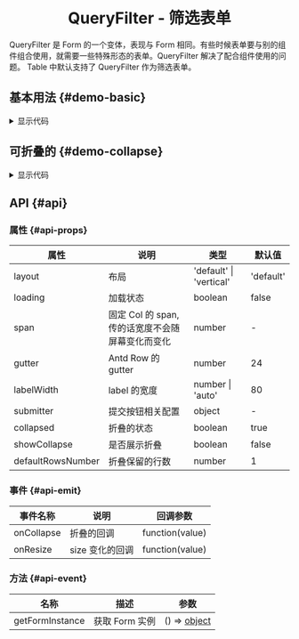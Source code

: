 <h1 align="center">
QueryFilter - 筛选表单
</h1>

QueryFilter 是 Form 的一个变体，表现与 Form 相同。有些时候表单要与别的组件组合使用，就需要一些特殊形态的表单。QueryFilter
解决了配合组件使用的问题。
Table 中默认支持了 QueryFilter 作为筛选表单。


<script setup>
import { defineAsyncComponent } from 'vue'
import '../packages/style.css'

const QueryFilterDemoBasic = defineAsyncComponent(() => {
  return import('../demos/query-filter/DemoBasic')
})
const QueryFilterDemoCollapse = defineAsyncComponent(() => {
  return import('../demos/query-filter/DemoCollapse')
})
</script>

## 基本用法 {#demo-basic}

<ClientOnly>
<QueryFilterDemoBasic></QueryFilterDemoBasic>
</ClientOnly>

<details>
<summary>显示代码</summary>

<<< @/demos/query-filter/DemoBasic.jsx

</details>

## 可折叠的 {#demo-collapse}

<ClientOnly>
<QueryFilterDemoCollapse></QueryFilterDemoCollapse>
</ClientOnly>

<details>
<summary>显示代码</summary>

<<< @/demos/query-filter/DemoCollapse.jsx

</details>

## API {#api}

### 属性 {#api-props}

| 属性                | 说明                             | 类型                      | 默认值       |
|-------------------|--------------------------------|-------------------------|-----------|
| layout            | 布局                             | 'default' \| 'vertical' | 'default' |
| loading           | 加载状态                           | boolean                 | false     |
| span              | 固定 Col 的 span, 传的话宽度不会随屏幕变化而变化 | number                  | -         |
| gutter            | Antd Row 的 gutter              | number                  | 24        |
| labelWidth        | label 的宽度                      | number \| 'auto'        | 80        |
| submitter         | 提交按钮相关配置                       | object                  | -         |
| collapsed         | 折叠的状态                          | boolean                 | true      |
| showCollapse      | 是否展示折叠                         | boolean                 | false     |
| defaultRowsNumber | 折叠保留的行数                        | number                  | 1         |

### 事件 {#api-emit}

| 事件名称       | 说明         | 回调参数            |
|------------|------------|-----------------|
| onCollapse | 折叠的回调      | function(value) |
| onResize   | size 变化的回调 | function(value) |

### 方法 {#api-event}

| 名称              | 描述         | 参数                                        |
|-----------------|------------|-------------------------------------------|
| getFormInstance | 获取 Form 实例 | () => [object](./form.html#form-instance) |



